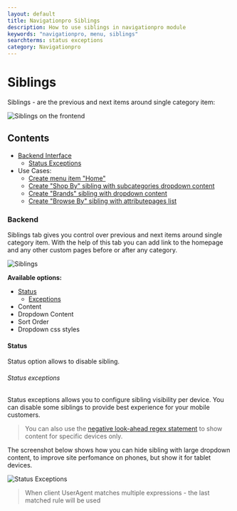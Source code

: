 ```yaml
---
layout: default
title: Navigationpro Siblings
description: How to use siblings in navigationpro module
keywords: "navigationpro, menu, siblings"
searchterms: status exceptions
category: Navigationpro
---
```


# Siblings

Siblings - are the previous and next items around single category item:

![Siblings on the frontend](https://cldup.com/hvdEiUQwrF-3000x3000.png)

## Contents
- [Backend Interface](#backend)
  - [Status Exceptions](#status-exceptions)
- Use Cases:
  - [Create menu item "Home"](item-home/)
  - [Create "Shop By" sibling with subcategories dropdown content](shop-by-with-dropdown-content/)
  - [Create "Brands" sibling with dropdown content](brands-with-dropdown-content/)
  - [Create "Browse By" sibling with attributepages list](browse-by-with-attributepages-list/)

### Backend

Siblings tab gives you control over previous and next items around single category
item. With the help of this tab you can add link to the homepage and any other custom
pages before or after any category.

![Siblings](https://cldup.com/ct6_Pie7rq-3000x3000.png)

**Available options:**

 - [Status](#status)
   - [Exceptions](#status-exceptions)
 - Content
 - Dropdown Content
 - Sort Order
 - Dropdown css styles

#### Status

Status option allows to disable sibling.

###### Status exceptions

Status exceptions allows you to configure sibling visibility per device. You can
disable some siblings to provide best experience for your mobile customers.

> You can also use the [negative look-ahead regex statement](../show-content-for-specific-devices-only/)
> to show content for specific devices only.

The screenshot below shows how you can hide sibling with large dropdown content,
to improve site perfomance on phones, but show it for tablet devices.

![Status Exceptions](https://cldup.com/mHxtgh7m8a-3000x3000.png)

> When client UserAgent matches multiple expressions - the last matched rule
will be used

